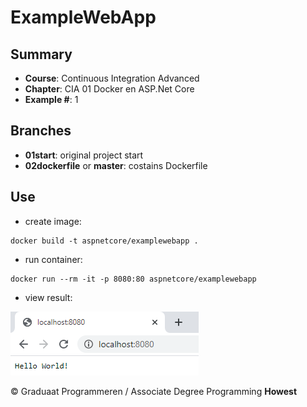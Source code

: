 # ExampleWebApp

## Summary
* **Course**: Continuous Integration Advanced
* **Chapter**: CIA 01 Docker en ASP.Net Core
* **Example #**: 1

## Branches
* **01start**: original project start
* **02dockerfile** or **master**: costains Dockerfile

## Use

* create image: 
````
docker build -t aspnetcore/examplewebapp .
````
* run container: 
````
docker run --rm -it -p 8080:80 aspnetcore/examplewebapp
````

* view result: 


![result](localhost_8080.png)




&copy; Graduaat Programmeren / Associate Degree Programming
**Howest**
  